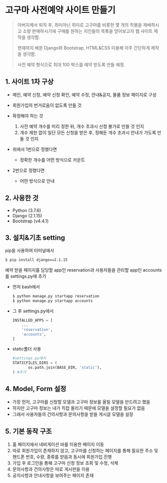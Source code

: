 # 고구마 사전예약 사이트 만들기

> 아버지께서 퇴직 후, 취미아닌 취미로 고구마를 비롯한 몇 개의 작물을 재배하시고 소량 판매하시기에 구매를 원하는 지인들의 목록을 얻어보고자 웹 사이트 제작을 생각함.
>
> 현재까지 배운 Django와 Bootstrap, HTML&CSS 이용해 아주 간단하게 제작을 생각함.
>
> 사전 예약 형식으로 최대 100 박스를 예약 받도록 만들 예정.



## 1. 사이트 1차 구상

- 메인, 예약 신청, 예약 신청 확인, 예약 수정, 안내&공지, 물품 정보 페이지로 구성
- 회원가입의 번거로움이 없도록 만들 것

- 확정해야 하는 것
  1. 사전 예약 개수를 미리 정한 뒤, 개수 초과시 신청 불가로 만들 것 인지
  2. 개수 제한 없이 일단 모든 신청을 받은 후, 정해둔 개수 초과시 안내가 가도록 만들 것 인지
- 위에서 1번으로 정했다면
  - 정확한 개수를 어떤 방식으로 카운트
- 2번으로 정했다면
  - 어떤 방식으로 안내



## 2. 사용한 것

- Python (3.7.6)
- Django (2.1.15)
- Bootstrap (v4.4.1)



## 3. 설치&기초 setting

pip을 사용하여 터미널에서

```bash
$ pip install django==2.1.15
```

예약 받을 페이지를 담당할 app인 reservation과 사용자들을 관리할 app인 accounts를 settings.py에 추가

- 먼저 bash에서 

  ```bash
  $ python manage.py startapp reservation
  $ python manage.py startapp accounts
  ```

- 그 후 settings.py에서

  ```python
  INSTALLED_APPS = [
      ...
      'reservation',
      'accounts',
  ]
  ```

- static폴더 사용

  ```python
  #settings.py에서
  STATICFILES_DIRS = (
         os.path.join(BASE_DIR, 'static'),
  ) #추가
  ```

## 4. Model, Form 설정

- 가장 먼저, 고구마를 신청할 모델과 고구마 정보를 올릴 모델을 만드려고 했음
- 하지만 고구마 정보는 내가 직접 올리기 때문에 모델을 설정할 필요가 없음
- 그래서 사용자들의 건의사항과 문의사항을 받을 게시글 모델을 설정

## 5. 기본 동작 구조

1. 홈 페이지에서 네비게이션 바를 이용한 페이지 이동
2. 따로 회원가입이 존재하지 않고, 고구마를 신청하는 페이지를 통해 필요한 주소 및 핸드폰 번호, 수량, 종류를 받음과 동시에 회원가입 진행
3. 가입 후 로그인을 통해 고구마 신청 정보 조회 및 수정, 삭제
4. 문의사항과 건의사항은 따로 게시판을 이용
5. 공지사항과 안내사항을 보여주는 페이지 존재